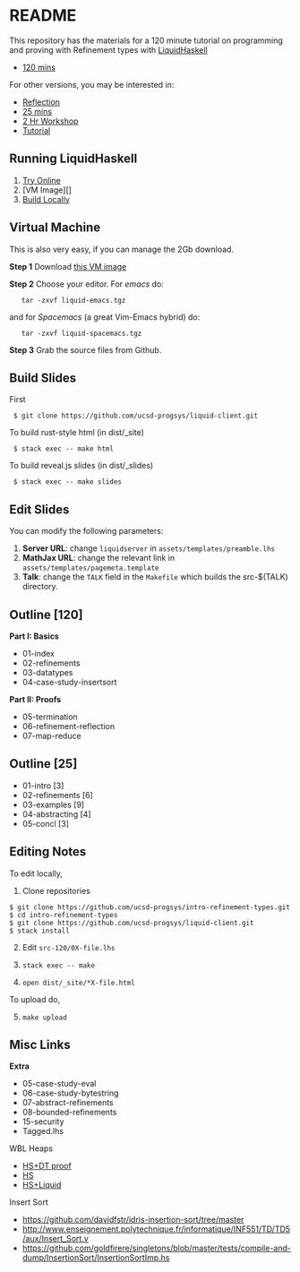 README
======


This repository has the materials for a 120 minute tutorial
on programming and proving with Refinement types with [LiquidHaskell][lh-github]

+ [120 mins](http://ucsd-progsys.github.io/intro-refinement-types/120/01-index.html)

For other versions, you may be interested in:

+ [Reflection](http://goto.ucsd.edu/~nvazou/presentations/penn17/01-index.html)
+ [25 mins](http://ucsd-progsys.github.io/intro-refinement-types/25/)
+ [2 Hr Workshop](http://ucsd-progsys.github.io/lh-workshop/)
+ [Tutorial](http://ucsd-progsys.github.io/liquidhaskell-tutorial/)

Running LiquidHaskell
---------------------

1. [Try Online][online]
2. [VM Image][]
3. [Build Locally][local]

[lh-github]: https://github.com/ucsd-progsys/liquidhaskell
[online]: http://ucsd-progsys.github.io/intro-refinement-types
[local]: https://github.com/ucsd-progsys/liquidhaskell-tutorial/blob/master/src/01-intro.lhs#L170-L197
[vm]: http://goto.ucsd.edu/~gridaphobe/LiquidHaskell.ova

Virtual Machine
---------------

This is also very easy, if you can manage the 2Gb download.

**Step 1** Download [this VM image][vm]

**Step 2** Choose your editor. For *emacs* do:

       tar -zxvf liquid-emacs.tgz

and for *Spacemacs* (a great Vim-Emacs hybrid) do:

       tar -zxvf liquid-spacemacs.tgz

**Step 3** Grab the source files from Github.

Build Slides
------------

First

     $ git clone https://github.com/ucsd-progsys/liquid-client.git

To build rust-style html (in dist/_site)

     $ stack exec -- make html

To build reveal.js slides (in dist/_slides)

     $ stack exec -- make slides

Edit Slides
-----------

You can modify the following parameters:

1. **Server URL**: change `liquidserver` in `assets/templates/preamble.lhs`
2. **MathJax URL**: change the relevant link in `assets/templates/pagemeta.template`
3. **Talk**: change the `TALK` field in the `Makefile` which builds the src-$(TALK) directory.

Outline [120]
-------------

**Part I: Basics**

+ 01-index
+ 02-refinements
+ 03-datatypes
+ 04-case-study-insertsort

**Part II: Proofs**

+ 05-termination
+ 06-refinement-reflection
+ 07-map-reduce

Outline [25]
-------

+ 01-intro         [3]
+ 02-refinements   [6]
+ 03-examples      [9]
+ 04-abstracting   [4]
+ 05-concl         [3]


Editing Notes
-------------

To edit locally,

1. Clone repositories

```
$ git clone https://github.com/ucsd-progsys/intro-refinement-types.git
$ cd intro-refinement-types
$ git clone https://github.com/ucsd-progsys/liquid-client.git
$ stack install
```

2. Edit `src-120/0X-file.lhs`

3. `stack exec -- make`

4. `open dist/_site/*X-file.html`  

To upload do,

5. `make upload`



Misc Links
----------

**Extra**

- 05-case-study-eval
- 06-case-study-bytestring
- 07-abstract-refinements
- 08-bounded-refinements
- 15-security
- Tagged.lhs


WBL Heaps

+ [HS+DT proof](https://github.com/jstolarek/dep-typed-wbl-heaps-hs/blob/master/src/TwoPassMerge/CombinedProofs.hs#L68)
+ [HS](https://github.com/jstolarek/dep-typed-wbl-heaps-hs/blob/master/src/TwoPassMerge/NoProofs.hs#L96)
+ [HS+Liquid](https://github.com/ucsd-progsys/liquidhaskell/blob/master/tests/pos/WBL.hs#L129)

Insert Sort

+ https://github.com/davidfstr/idris-insertion-sort/tree/master
+ http://www.enseignement.polytechnique.fr/informatique/INF551/TD/TD5/aux/Insert_Sort.v
+ https://github.com/goldfirere/singletons/blob/master/tests/compile-and-dump/InsertionSort/InsertionSortImp.hs
